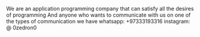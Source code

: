 We are an application programming company that can satisfy all the desires of programming
And anyone who wants to communicate with us on one of the types of communication we have
whatsapp: +97333193316
instagram: @ 0zedron0
